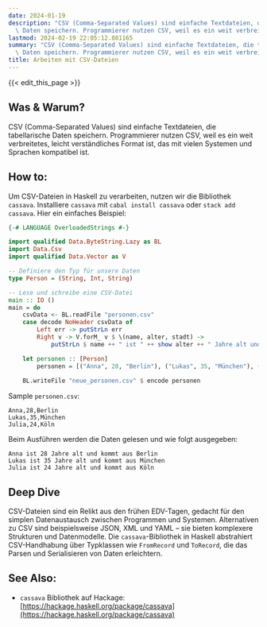 ```yaml
---
date: 2024-01-19
description: "CSV (Comma-Separated Values) sind einfache Textdateien, die tabellarische\
  \ Daten speichern. Programmierer nutzen CSV, weil es ein weit verbreitetes, leicht\u2026"
lastmod: 2024-02-19 22:05:12.881165
summary: "CSV (Comma-Separated Values) sind einfache Textdateien, die tabellarische\
  \ Daten speichern. Programmierer nutzen CSV, weil es ein weit verbreitetes, leicht\u2026"
title: Arbeiten mit CSV-Dateien
---
```


{{< edit_this_page >}}

## Was & Warum?
CSV (Comma-Separated Values) sind einfache Textdateien, die tabellarische Daten speichern. Programmierer nutzen CSV, weil es ein weit verbreitetes, leicht verständliches Format ist, das mit vielen Systemen und Sprachen kompatibel ist.

## How to:
Um CSV-Dateien in Haskell zu verarbeiten, nutzen wir die Bibliothek `cassava`. Installiere `cassava` mit `cabal install cassava` oder `stack add cassava`. Hier ein einfaches Beispiel:

```Haskell
{-# LANGUAGE OverloadedStrings #-}

import qualified Data.ByteString.Lazy as BL
import Data.Csv
import qualified Data.Vector as V

-- Definiere den Typ für unsere Daten
type Person = (String, Int, String)

-- Lese und schreibe eine CSV-Datei
main :: IO ()
main = do
    csvData <- BL.readFile "personen.csv"
    case decode NoHeader csvData of
        Left err -> putStrLn err
        Right v -> V.forM_ v $ \(name, alter, stadt) ->
            putStrLn $ name ++ " ist " ++ show alter ++ " Jahre alt und kommt aus " ++ stadt

    let personen :: [Person]
        personen = [("Anna", 28, "Berlin"), ("Lukas", 35, "München"), ("Julia", 24, "Köln")]
    
    BL.writeFile "neue_personen.csv" $ encode personen
```

Sample `personen.csv`:
```
Anna,28,Berlin
Lukas,35,München
Julia,24,Köln
```

Beim Ausführen werden die Daten gelesen und wie folgt ausgegeben:
```
Anna ist 28 Jahre alt und kommt aus Berlin
Lukas ist 35 Jahre alt und kommt aus München
Julia ist 24 Jahre alt und kommt aus Köln
```

## Deep Dive
CSV-Dateien sind ein Relikt aus den frühen EDV-Tagen, gedacht für den simplen Datenaustausch zwischen Programmen und Systemen. Alternativen zu CSV sind beispielsweise JSON, XML und YAML – sie bieten komplexere Strukturen und Datenmodelle. Die `cassava`-Bibliothek in Haskell abstrahiert CSV-Handhabung über Typklassen wie `FromRecord` und `ToRecord`, die das Parsen und Serialisieren von Daten erleichtern.

## See Also:
- `cassava` Bibliothek auf Hackage: [https://hackage.haskell.org/package/cassava](https://hackage.haskell.org/package/cassava)
